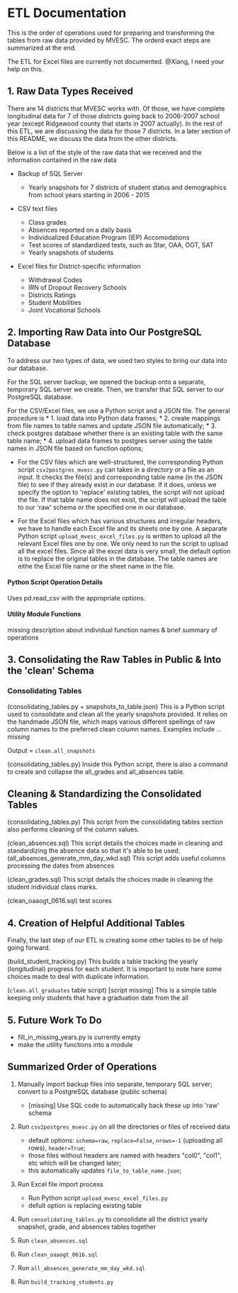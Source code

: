 # ETL Documentation

This is the order of operations used for preparing and transforming the tables from raw data provided by MVESC. The orderd exact steps are summarized at the end.

The ETL for Excel files are currently not documented. @Xiang, I need your help on this.

## 1. Raw Data Types Received

There are 14 districts that MVESC works with. Of those, we have complete longitudinal data for 7 of those districts going back to 2006-2007 school year (except Ridgewood county that starts in 2007 actually). In the rest of this ETL, we are discussing the data for those 7 districts. In a later section of this README, we discuss the data from the other districts.

Below is a list of the style of the raw data that we received and the information contained in the raw data

* Backup of SQL Server
	* Yearly snapshots for 7 districts of student status and demographics from school years starting in 2006 - 2015

* CSV text files
	* Class grades
	* Absences reported on a daily basis
	* Individualized Education Program (IEP) Accomodations
	* Test scores of standardized tests, such as Star, OAA, OGT, SAT
	* Yearly snapshots of students

* Excel files for District-specific information
	* Withdrawal Codes
	* IRN of Dropout Recovery Schools
	* Districts Ratings
	* Student Mobilities
	* Joint Vocational Schools

## 2. Importing Raw Data into Our PostgreSQL Database

To address our two types of data, we used two styles to bring our data into our database.

For the SQL server backup, we opened the backup onto a separate, temporary SQL server we create. Then, we transfer that SQL server to our PostgreSQL database.

For the CSV/Excel files, we use a Python script and a JSON file. The general procedure is
	* 1. load data into Python data frames;
	* 2. create mappings from file names to table names and update JSON file automatically;
	* 3. check postgres database whether there is an existing table with the same table name;
	* 4. upload data frames to postgres server using the table names in JSON file based on function options;

* For the CSV files which are well-structured, the corresponding Python script `csv2postgres_mvesc.py` can takes in a directory or a file as an input. It checks the file(s) and corresponding table name (in the JSON file) to see if they already exist in our database. If it does, unless we specify the option to 'replace' existing tables, the script will not upload the file. If that table name does not exist, the script will upload the table to our 'raw' schema or the specified one in our database.

* For the Excel files which has various structures and irregular headers, we have to handle each Excel file and its sheets one by one. A separate Python script `upload_mvesc_excel_files.py` is written to upload all the relevant Excel files one by one. We only need to run the script to upload all the excel files. Since all the excel data is very small, the default option is to replace the original tables in the database. The table names are eithe the Excel file name or the sheet name in the file. 

#### Python Script Operation Details

Uses pd.read_csv with the appropriate options. 

#### Utility Module Functions

missing description about individual function names & brief summary of operations

## 3. Consolidating the Raw Tables in Public & Into the 'clean' Schema

### Consolidating Tables

(consolidating_tables.py + snapshots_to_table.json)
This is a Python script used to consolidate and clean all the yearly snapshots provided. It relies on the handmade JSON file, which maps various different spellings of raw column names to the preferred clean column names.
Examples include ... *missing*

Output = `clean.all_snapshots`

(consolidating_tables.py)
Inside this Python script, there is also a command to create and collapse the all_grades and all_absences table.

## Cleaning & Standardizing the Consolidated Tables

(consolidating_tables.py)
This script from the consolidating tables section also performs cleaning of the column values.

(clean_absences.sql)
This script details the choices made in cleaning and standardizing the absence data so that it's able to be used.
(all_absences_generate_mm_day_wkd.sql)
This script adds useful columns processing the dates from absences

(clean_grades.sql)
This script details the choices made in cleaning the student individual class marks.

(clean_oaaogt_0616.sql)
test scores

## 4. Creation of Helpful Additional Tables

Finally, the last step of our ETL is creating some other tables to be of help going forward.

(build_student_tracking.py)
This builds a table tracking the yearly (longitudinal) progress for each student. It is important to note here some choices made to deal with duplicate information.

(`clean.all_graduates` table script)
[script missing]
This is a simple table keeping only students that have a graduation date from the all

## 5. Future Work To Do

- fill_in_missing_years.py is currently empty
- make the utility functions into a module

## Summarized Order of Operations

1. Manually import backup files into separate, temporary SQL server; convert to a PostgreSQL database (public schema)
	- [missing] Use SQL code to automatically back these up into 'raw' schema

2. Run `csv2postgres_mvesc.py` on all the directories or files of received data
	- default options: `schema=raw`, `replace=False`, `nrows=-1` (uploading all rows), `header=True`;
	- those files without headers are named with headers "col0", "col1", etc which will be changed later;
	- this automatically updates `file_to_table_name.json`;

3. Run Excel file import process
	- Run Python script `upload_mvesc_excel_files.py`
	- defult option is replacing existing table

4. Run `consolidating_tables.py` to consolidate all the district yearly snapshot, grade, and absences tables together
5. Run `clean_absences.sql`
6. Run `clean_oaaogt_0616.sql`
7. Run `all_absences_generate_mm_day_wkd.sql`
8. Run `build_tracking_students.py`
